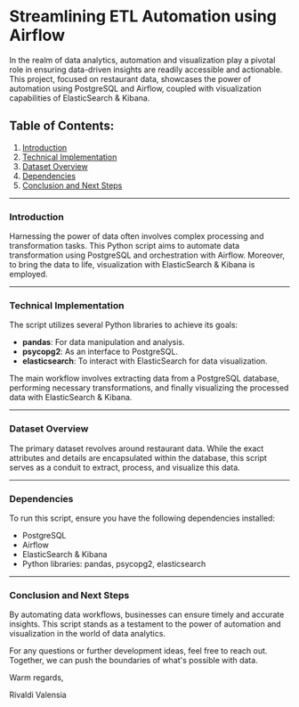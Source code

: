 # Streamlining ETL Automation using Airflow

In the realm of data analytics, automation and visualization play a pivotal role in ensuring data-driven insights are readily accessible and actionable. This project, focused on restaurant data, showcases the power of automation using PostgreSQL and Airflow, coupled with visualization capabilities of ElasticSearch & Kibana.

## Table of Contents:
1. [Introduction](#introduction)
2. [Technical Implementation](#technical-implementation)
3. [Dataset Overview](#dataset-overview)
4. [Dependencies](#dependencies)
5. [Conclusion and Next Steps](#conclusion-and-next-steps)

---

### Introduction

Harnessing the power of data often involves complex processing and transformation tasks. This Python script aims to automate data transformation using PostgreSQL and orchestration with Airflow. Moreover, to bring the data to life, visualization with ElasticSearch & Kibana is employed.

---

### Technical Implementation

The script utilizes several Python libraries to achieve its goals:

- **pandas**: For data manipulation and analysis.
- **psycopg2**: As an interface to PostgreSQL.
- **elasticsearch**: To interact with ElasticSearch for data visualization.

The main workflow involves extracting data from a PostgreSQL database, performing necessary transformations, and finally visualizing the processed data with ElasticSearch & Kibana.

---

### Dataset Overview

The primary dataset revolves around restaurant data. While the exact attributes and details are encapsulated within the database, this script serves as a conduit to extract, process, and visualize this data.

---

### Dependencies

To run this script, ensure you have the following dependencies installed:

- PostgreSQL
- Airflow
- ElasticSearch & Kibana
- Python libraries: pandas, psycopg2, elasticsearch

---

### Conclusion and Next Steps

By automating data workflows, businesses can ensure timely and accurate insights. This script stands as a testament to the power of automation and visualization in the world of data analytics.

For any questions or further development ideas, feel free to reach out. Together, we can push the boundaries of what's possible with data.

Warm regards,

Rivaldi Valensia
